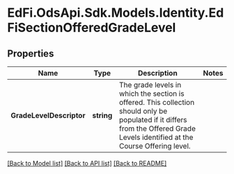 # EdFi.OdsApi.Sdk.Models.Identity.EdFiSectionOfferedGradeLevel
## Properties

Name | Type | Description | Notes
------------ | ------------- | ------------- | -------------
**GradeLevelDescriptor** | **string** | The grade levels in which the section is offered. This collection should only be populated if it differs from the Offered Grade Levels identified at the Course Offering level. | 

[[Back to Model list]](../README.md#documentation-for-models) [[Back to API list]](../README.md#documentation-for-api-endpoints) [[Back to README]](../README.md)

